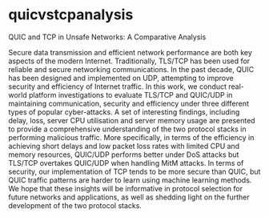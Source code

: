 # quicvstcpanalysis
QUIC and TCP in Unsafe Networks: A Comparative Analysis

Secure data transmission and efficient network performance are both key aspects of the modern Internet. Traditionally,
TLS/TCP has been used for reliable and secure networking communications. In the past decade, QUIC has been
designed and implemented on UDP, attempting to improve security and efficiency of Internet traffic. In this work,
we conduct real-world platform investigations to evaluate TLS/TCP and QUIC/UDP in maintaining communication,
security and efficiency under three different types of popular cyber-attacks. A set of interesting findings, including delay,
loss, server CPU utilisation and server memory usage are presented to provide a comprehensive understanding of the
two protocol stacks in performing malicious traffic. More specifically, in terms of the efficiency in achieving short delays
and low packet loss rates with limited CPU and memory resources, QUIC/UDP performs better under DoS attacks but
TLS/TCP overtakes QUIC/UDP when handling MitM attacks. In terms of security, our implementation of TCP tends
to be more secure than QUIC, but QUIC traffic patterns are harder to learn using machine learning methods. We hope
that these insights will be informative in protocol selection for future networks and applications, as well as shedding
light on the further development of the two protocol stacks.
